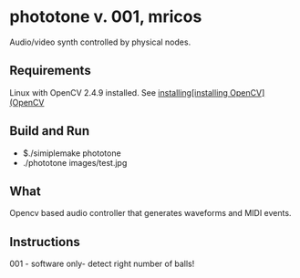 phototone v. 001, mricos
=========

Audio/video synth controlled by physical nodes.

Requirements
-----
Linux with OpenCV 2.4.9 installed. See 
[installing[installing OpenCV](OpenCV](http://docs.opencv.org/doc/tutorials/introduction/linux_install/linux_install.html#linux-installation)

Build and Run
----
- $./simiplemake phototone
- ./phototone images/test.jpg

What
------
Opencv based audio controller that generates waveforms and MIDI events.

Instructions
---------
001 - software only- detect right number of balls!
